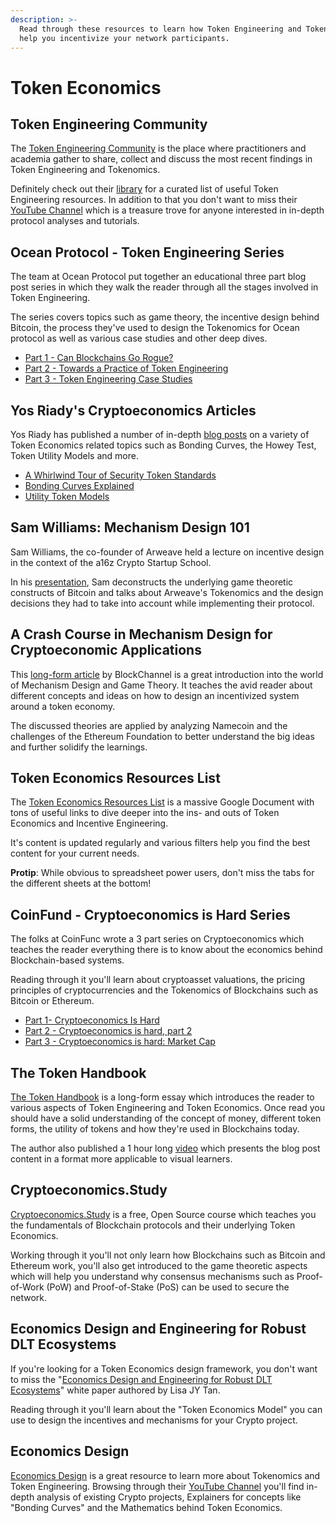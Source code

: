 ```yaml
---
description: >-
  Read through these resources to learn how Token Engineering and Tokenomics can
  help you incentivize your network participants.
---
```


# Token Economics

## Token Engineering Community

The [Token Engineering Community](http://tokenengineering.net) is the place where practitioners and academia gather to share, collect and discuss the most recent findings in Token Engineering and Tokenomics.

Definitely check out their [library](https://tokenengineeringcommunity.github.io/website/docs/library-welcome) for a curated list of useful Token Engineering resources. In addition to that you don't want to miss their [YouTube Channel](https://www.youtube.com/c/TokenEngineering/) which is a treasure trove for anyone interested in in-depth protocol analyses and tutorials.

## Ocean Protocol - Token Engineering Series

The team at Ocean Protocol put together an educational three part blog post series in which they walk the reader through all the stages involved in Token Engineering.

The series covers topics such as game theory, the incentive design behind Bitcoin, the process they've used to design the Tokenomics for Ocean protocol as well as various case studies and other deep dives.

* [Part 1 - Can Blockchains Go Rogue?](https://blog.oceanprotocol.com/can-blockchains-go-rogue-5134300ce790)
* [Part 2 - Towards a Practice of Token Engineering](https://blog.oceanprotocol.com/towards-a-practice-of-token-engineering-b02feeeff7ca)
* [Part 3 - Token Engineering Case Studies](https://blog.oceanprotocol.com/token-engineering-case-studies-b44267e68f4)

## Yos Riady's Cryptoeconomics Articles

Yos Riady has published a number of in-depth [blog posts](https://yos.io/tag/cryptoeconomics/) on a variety of Token Economics related topics such as Bonding Curves, the Howey Test, Token Utility Models and more.

* [A Whirlwind Tour of Security Token Standards](https://yos.io/2018/10/31/security-token-standards/)
* [Bonding Curves Explained](https://yos.io/2018/11/10/bonding-curves/)
* [Utility Token Models](https://yos.io/2019/04/07/utility-token-models/)

## Sam Williams: Mechanism Design 101

Sam Williams, the co-founder of Arweave held a lecture on incentive design in the context of the a16z Crypto Startup School.

In his [presentation](https://www.youtube.com/watch?v=gCFlGLbI_kE), Sam deconstructs the underlying game theoretic constructs of Bitcoin and talks about Arweave's Tokenomics and the design decisions they had to take into account while implementing their protocol.

## **A Crash Course in Mechanism Design for Cryptoeconomic Applications** <a id="ef31"></a>

This [long-form article](https://medium.com/blockchannel/a-crash-course-in-mechanism-design-for-cryptoeconomic-applications-a9f06ab6a976) by BlockChannel is a great introduction into the world of Mechanism Design and Game Theory. It teaches the avid reader about different concepts and ideas on how to design an incentivized system around a token economy.

The discussed theories are applied by analyzing Namecoin and the challenges of the Ethereum Foundation to better understand the big ideas and further solidify the learnings.

## Token Economics Resources List

The [Token Economics Resources List](https://docs.google.com/spreadsheets/d/1_py70Ic2u91VILJWCA7AMOXVZmmTv-zGo-LPr3PhDvM/edit) is a massive Google Document with tons of useful links to dive deeper into the ins- and outs of Token Economics and Incentive Engineering.

It's content is updated regularly and various filters help you find the best content for your current needs.

**Protip**: While obvious to spreadsheet power users, don't miss the tabs for the different sheets at the bottom!

## CoinFund - Cryptoeconomics is Hard Series

The folks at CoinFunc wrote a 3 part series on Cryptoeconomics which teaches the reader everything there is to know about the economics behind Blockchain-based systems.

Reading through it you'll learn about cryptoasset valuations, the pricing principles of cryptocurrencies and the Tokenomics of Blockchains such as Bitcoin or Ethereum.

* [Part 1- Cryptoeconomics Is Hard](https://blog.coinfund.io/cryptoeconomics-is-hard-ad401b2428b9)
* [Part 2 - Cryptoeconomics is hard, part 2](https://blog.coinfund.io/cryptoeconomics-is-hard-part-2-4d522cb3d3a4)
* [Part 3 - Cryptoeconomics is hard: Market Cap](https://blog.coinfund.io/cryptoeconomics-is-hard-market-cap-4833c378a3e0)

## The Token Handbook

[The Token Handbook](https://www.thetokenhandbook.com/) is a long-form essay which introduces the reader to various aspects of Token Engineering and Token Economics. Once read you should have a solid understanding of the concept of money, different token forms, the utility of tokens and how they're used in Blockchains today.

The author also published a 1 hour long [video](https://www.brighttalk.com/webcast/16227/290481) which presents the blog post content in a format more applicable to visual learners.

## Cryptoeconomics.Study

[Cryptoeconomics.Study](https://cryptoeconomics.study/) is a free, Open Source course which teaches you the fundamentals of Blockchain protocols and their underlying Token Economics.

Working through it you'll not only learn how Blockchains such as Bitcoin and Ethereum work, you'll also get introduced to the game theoretic aspects which will help you understand why consensus mechanisms such as Proof-of-Work \(PoW\) and Proof-of-Stake \(PoS\) can be used to secure the network.

## Economics Design and Engineering for Robust DLT Ecosystems

If you're looking for a Token Economics design framework, you don't want to miss the "[Economics Design and Engineering for Robust DLT Ecosystems](https://www.economicsdesign.com/wp-content/uploads/2019/09/Economics-Design-and-Engineering-for-Robust-DLT-Ecosystems-.pdf)" white paper authored by Lisa JY Tan.

Reading through it you'll learn about the "Token Economics Model" you can use to design the incentives and mechanisms for your Crypto project.

## Economics Design

[Economics Design](https://www.economicsdesign.com/) is a great resource to learn more about Tokenomics and Token Engineering. Browsing through their [YouTube Channel](https://www.youtube.com/c/EconomicsDesign/) you'll find in-depth analysis of existing Crypto projects, Explainers for concepts like "Bonding Curves" and the Mathematics behind Token Economics.

